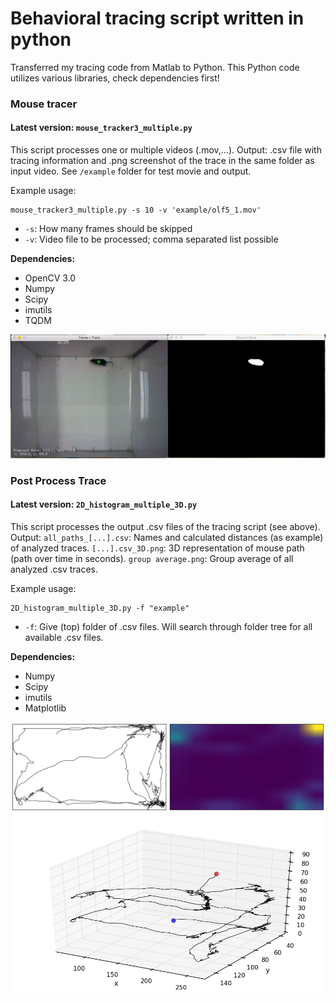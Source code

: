 # Behavioral tracing script written in python 
Transferred my tracing code from Matlab to Python. 
This Python code utilizes various libraries, check dependencies first!

### Mouse tracer
#### Latest version: `mouse_tracker3_multiple.py`
This script processes one or multiple videos (.mov,...). Output: .csv file with tracing information and .png screenshot of the trace in the same folder as input video. See `/example` folder for test movie and output.

Example usage: 
```
mouse_tracker3_multiple.py -s 10 -v 'example/olf5_1.mov'
``` 
* `-s`: How many frames should be skipped
* `-v`: Video file to be processed; comma separated list possible

**Dependencies:** 
* OpenCV 3.0 
* Numpy
* Scipy
* imutils
* TQDM 

!['Screen shot'](Screen_Shot.jpg)

### Post Process Trace
#### Latest version: `2D_histogram_multiple_3D.py`
This script processes the output .csv files of the tracing script (see above). Output: `all_paths_[...].csv`: Names and calculated distances (as example) of analyzed traces. `[...].csv_3D.png`: 3D representation of mouse path (path over time in seconds). `group average.png`: Group average of all analyzed .csv traces. 

Example usage: 
```
2D_histogram_multiple_3D.py -f "example"
``` 
* `-f`: Give (top) folder of .csv files. Will search through folder tree for all available .csv files. 

**Dependencies:** 
* Numpy
* Scipy
* imutils
* Matplotlib

!['Trace and 2D histogram'](example/olf5_1.mov_2016-01-16_17-44-01.csv.png)
!['3D trace representation'](example/olf5_1.mov_2016-01-16_17-44-01.csv_3D.png)



